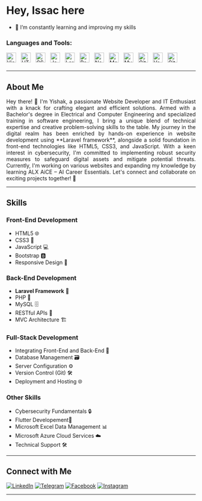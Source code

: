 # Hey, Issac here

- 🌱 I’m constantly learning and improving my skills 
### Languages and Tools:

<img align="left" alt="Visual Studio Code" width="26px" src="https://cdn.jsdelivr.net/gh/devicons/devicon/icons/vscode/vscode-original.svg" style="padding-right:10px;" />
<img align="left" alt="HTML5" width="26px" src="https://cdn.jsdelivr.net/gh/devicons/devicon/icons/html5/html5-original.svg" style="padding-right:10px;" />
<img align="left" alt="CSS3" width="26px" src="https://cdn.jsdelivr.net/gh/devicons/devicon/icons/css3/css3-original.svg" style="padding-right:10px;" />
<img align="left" alt="JavaScript" width="26px" src="https://cdn.jsdelivr.net/gh/devicons/devicon/icons/javascript/javascript-original.svg" style="padding-right:10px;" />
<img align="left" alt="Laravel" width="26px" src="https://cdn.jsdelivr.net/gh/devicons/devicon/icons/laravel/laravel-original.svg" style="padding-right:10px;" />
<img align="left" alt="React" width="26px" src="https://cdn.jsdelivr.net/gh/devicons/devicon/icons/react/react-original.svg" style="padding-right:10px;" />
<img align="left" alt="Node.js" width="26px" src="https://cdn.jsdelivr.net/gh/devicons/devicon/icons/nodejs/nodejs-original.svg" style="padding-right:10px;" />
<img align="left" alt="MongoDB" width="26px" src="https://cdn.jsdelivr.net/gh/devicons/devicon/icons/mongodb/mongodb-original.svg" style="padding-right:10px;" />
<img align="left" alt="MySQL" width="26px" src="https://cdn.jsdelivr.net/gh/devicons/devicon/icons/mysql/mysql-original.svg" style="padding-right:10px;" />
<img align="left" alt="Git" width="26px" src="https://cdn.jsdelivr.net/gh/devicons/devicon/icons/git/git-original.svg" style="padding-right:10px;" />
<img align="left" alt="Vercel" width="26px" src="https://cdn.jsdelivr.net/gh/devicons/devicon/icons/vercel/vercel-original.svg" style="padding-right:10px;" />
<img align="left" alt="GitHub" width="26px" src="https://user-images.githubusercontent.com/3369400/139448065-39a229ba-4b06-434b-bc67-616e2ed80c8f.png" style="padding-right:10px;" />

<br />
<br />

---

## About Me

<p align="justify">Hey there! 👋 I'm Yishak, a passionate Website Developer and IT Enthusiast with a knack for crafting elegant and efficient solutions. Armed with a Bachelor's degree in Electrical and Computer Engineering and specialized training in software engineering, I bring a unique blend of technical expertise and creative problem-solving skills to the table. My journey in the digital realm has been enriched by hands-on experience in website development using **Laravel framework**, alongside a solid foundation in front-end technologies like HTML5, CSS3, and JavaScript. With a keen interest in cybersecurity, I'm committed to implementing robust security measures to safeguard digital assets and mitigate potential threats. Currently, I'm working on various websites and expanding my knowledge by learning ALX AiCE – AI Career Essentials. Let's connect and collaborate on exciting projects together! 🚀</p>

---

## Skills

### Front-End Development
- HTML5 🌐
- CSS3 🎨
- JavaScript 💻
- Bootstrap 🅱️
- Responsive Design 📱

### Back-End Development
- **Laravel Framework** 🚀
- PHP 🐘
- MySQL 🗄️
- RESTful APIs 🔄
- MVC Architecture 🏗️

### Full-Stack Development
- Integrating Front-End and Back-End 🔄
- Database Management 🗃️
- Server Configuration ⚙️
- Version Control (Git) 🛠️
- Deployment and Hosting 🌐

### Other Skills
- Cybersecurity Fundamentals 🔒
- Flutter Developement📱
- Microsoft Excel Data Management 📊
- Microsoft Azure Cloud Services ☁️
- Technical Support 🛠️

---

## Connect with Me

[![LinkedIn](https://img.shields.io/badge/LinkedIn-Connect-blue)](https://www.linkedin.com/in/yishak-kibru-07694217a/)
[![Telegram](https://img.shields.io/badge/Telegram-Message-blue)](https://t.me/yishakkkk)
[![Facebook](https://img.shields.io/badge/Facebook-Follow-blue)](https://www.facebook.com/yishakk)
[![Instagram](https://img.shields.io/badge/Instagram-Follow-blue)](https://www.instagram.com/yishak_kibru/)

---

<!-- Add any additional graphics or banners here -->


<!--
**yishakk/yishakk** is a ✨ _special_ ✨ repository because its `README.md` (this file) appears on your GitHub profile.
### Hi there 👋

<!--
**yishakk/yishakk** is a ✨ _special_ ✨ repository because its `README.md` (this file) appears on your GitHub profile.

Here are some ideas to get you started:

- 🔭 I’m currently working on ...
- 🌱 I’m currently learning ...
- 👯 I’m looking to collaborate on ...
- 🤔 I’m looking for help with ...
- 💬 Ask me about ...
- 📫 How to reach me: ...
- 😄 Pronouns: ...
- ⚡ Fun fact: ...
-->
